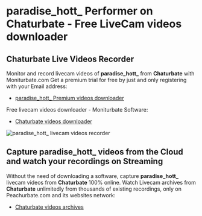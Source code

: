 # paradise_hott_ Performer on Chaturbate - Free LiveCam videos downloader

## Chaturbate Live Videos Recorder

Monitor and record livecam videos of **paradise_hott_** from **Chaturbate** with Moniturbate.com
Get a premium trial for free by just and only registering with your Email address:
* [paradise_hott_ Premium videos downloader](https://moniturbate.com/request-demo-licence-key.html)

Free livecam videos downloader - Moniturbate Software:
* [Chaturbate videos downloader](https://moniturbate.com/moniturbate-download-software.html)

![paradise_hott_ livecam videos recorder](https://peachurnet.com/templates/moniturbate-software.png)


## Capture paradise_hott_ videos from the Cloud and watch your recordings on Streaming

Without the need of downloading a software, capture **paradise_hott_** livecam videos from **Chaturbate** 100% online.
Watch Livecam archives from **Chaturbate** unlimitedly from thousands of existing recordings, only on Peachurbate.com and its websites network:
* [Chaturbate videos archives](https://peachurnet.com/)